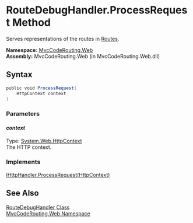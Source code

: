 RouteDebugHandler.ProcessRequest Method
=======================================
Serves representations of the routes in [Routes][1].

**Namespace:** [MvcCodeRouting.Web][2]  
**Assembly:** MvcCodeRouting.Web (in MvcCodeRouting.Web.dll)

Syntax
------

```csharp
public void ProcessRequest(
	HttpContext context
)
```

### Parameters

#### *context*
Type: [System.Web.HttpContext][3]  
The HTTP context.

### Implements
[IHttpHandler.ProcessRequest(HttpContext)][4]  


See Also
--------
[RouteDebugHandler Class][5]  
[MvcCodeRouting.Web Namespace][2]  

[1]: http://msdn.microsoft.com/en-us/library/cc679803
[2]: ../README.md
[3]: http://msdn.microsoft.com/en-us/library/x08ey989
[4]: http://msdn.microsoft.com/en-us/library/6hc0fh6a
[5]: README.md